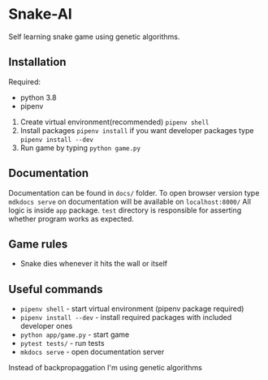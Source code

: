 # Snake-AI
Self learning snake game using genetic algorithms.

## Installation

Required:
* python 3.8
* pipenv

1. Create virtual environment(recommended) `pipenv shell`
2. Install packages `pipenv install` if you want developer packages type `pipenv install --dev`
3. Run game by typing `python game.py`

## Documentation

Documentation can be found in `docs/` folder. To open browser version type `mdkdocs serve` on documentation will be available on `localhost:8000/`
All logic is inside `app` package. `test` directory is responsible for asserting whether program works as expected.

## Game rules
- Snake dies whenever it hits the wall or itself

## Useful commands
- `pipenv shell` - start virtual environment (pipenv package required)
- `pipenv install --dev` - install required packages with included developer ones
- `python app/game.py` - start game
- `pytest tests/` - run tests
- `mkdocs serve` - open documentation server

Instead of backpropaggation I'm using genetic algorithms
